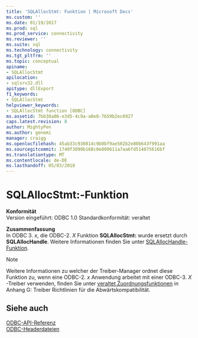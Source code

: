 ```yaml
---
title: 'SQLAllocStmt: Funktion | Microsoft Docs'
ms.custom: ''
ms.date: 01/19/2017
ms.prod: sql
ms.prod_service: connectivity
ms.reviewer: ''
ms.suite: sql
ms.technology: connectivity
ms.tgt_pltfrm: ''
ms.topic: conceptual
apiname:
- SQLAllocStmt
apilocation:
- sqlsrv32.dll
apitype: dllExport
f1_keywords:
- SQLAllocStmt
helpviewer_keywords:
- SQLAllocStmt function [ODBC]
ms.assetid: 7bb38a06-e3d5-4c9a-a0e8-7b59b2ec6927
caps.latest.revision: 8
author: MightyPen
ms.author: genemi
manager: craigg
ms.openlocfilehash: 45ab33c930814c9b0bf9ae502b2e80b643f991aa
ms.sourcegitcommit: 1740f3090b168c0e809611a7aa6fd514075616bf
ms.translationtype: MT
ms.contentlocale: de-DE
ms.lasthandoff: 05/03/2018
---
```

# <a name="sqlallocstmt-function"></a>SQLAllocStmt:-Funktion
**Konformität**  
 Version eingeführt: ODBC 1.0 Standardkonformität: veraltet  
  
 **Zusammenfassung**  
 In ODBC 3. *x*, die ODBC-2. *X* Funktion **SQLAllocStmt:** wurde ersetzt durch **SQLAllocHandle**. Weitere Informationen finden Sie unter [SQLAllocHandle-Funktion](../../../odbc/reference/syntax/sqlallochandle-function.md).  
  
> [!NOTE]  
>  Weitere Informationen zu welcher der Treiber-Manager ordnet diese Funktion zu, wenn eine ODBC-2. *x* Anwendung arbeitet mit einer ODBC-3. *X* -Treiber verwenden, finden Sie unter [veraltet Zuordnungsfunktionen](../../../odbc/reference/appendixes/mapping-deprecated-functions.md) in Anhang G: Treiber Richtlinien für die Abwärtskompatibilität.  
  
## <a name="see-also"></a>Siehe auch  
 [ODBC-API-Referenz](../../../odbc/reference/syntax/odbc-api-reference.md)   
 [ODBC-Headerdateien](../../../odbc/reference/install/odbc-header-files.md)
